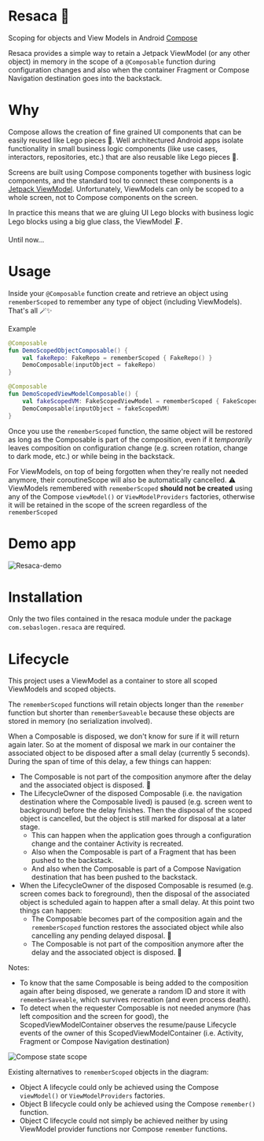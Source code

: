 # Resaca 🍹
Scoping for objects and View Models in Android [Compose](https://developer.android.com/jetpack/compose)

Resaca provides a simple way to retain a Jetpack ViewModel (or any other object) in memory in the scope of a `@Composable` function during configuration changes and also when the container Fragment or Compose Navigation destination goes into the backstack.

# Why
Compose allows the creation of fine grained UI components that can be easily reused like Lego pieces 🧱. Well architectured Android apps isolate functionality in small business logic components (like use cases, interactors, repositories, etc.) that are also reusable like Lego pieces 🧱.

Screens are built using Compose components together with business logic components, and the standard tool to connect these components is a [Jetpack ViewModel](https://developer.android.com/topic/libraries/architecture/viewmodel). Unfortunately, ViewModels can only be scoped to a whole screen, not to Compose components on the screen.

In practice this means that we are gluing UI Lego blocks with business logic Lego blocks using a big glue class, the ViewModel 🗜.

Until now...

# Usage 
Inside your `@Composable` function create and retrieve an object using `rememberScoped` to remember any type of object (including ViewModels).
That's all 🪄✨

Example
```kotlin
@Composable
fun DemoScopedObjectComposable() {
    val fakeRepo: FakeRepo = rememberScoped { FakeRepo() }
    DemoComposable(inputObject = fakeRepo)
}

@Composable
fun DemoScopedViewModelComposable() {
    val fakeScopedVM: FakeScopedViewModel = rememberScoped { FakeScopedViewModel() }
    DemoComposable(inputObject = fakeScopedVM)
}
```

Once you use the `rememberScoped` function, the same object will be restored as long as the Composable is part of the composition, even if it _temporarily_ leaves composition on configuration change (e.g. screen rotation, change to dark mode, etc.) or while being in the backstack.

For ViewModels, on top of being forgotten when they're really not needed anymore, their coroutineScope will also be automatically cancelled.
⚠️ ViewModels remembered with `rememberScoped` **should not be created** using any of the Compose `viewModel()` or `ViewModelProviders` factories, otherwise it will be retained in the scope of the screen regardless of the `rememberScoped`

# Demo app

![Resaca-demo](https://user-images.githubusercontent.com/1936647/144597718-db7e8901-a726-4871-abf8-7fc53333a90e.gif)

# Installation
Only the two files contained in the resaca module under the package `com.sebaslogen.resaca` are required.

# Lifecycle
This project uses a ViewModel as a container to store all scoped ViewModels and scoped objects.

The `rememberScoped` functions will retain objects longer than the `remember` function but shorter than `rememberSaveable` because these objects are stored in memory (no serialization involved).

When a Composable is disposed, we don't know for sure if it will return again later. So at the moment of disposal we mark in our container the associated object to be disposed after a small delay (currently 5 seconds). During the span of time of this delay, a few things can happen:
- The Composable is not part of the composition anymore after the delay and the associated object is disposed. 🚮
- The LifecycleOwner of the disposed Composable (i.e. the navigation destination where the Composable lived) is paused (e.g. screen went to background) before the delay finishes. Then the disposal of the scoped object is cancelled, but the object is still marked for disposal at a later stage.
  - This can happen when the application goes through a configuration change and the container Activity is recreated.
  - Also when the Composable is part of a Fragment that has been pushed to the backstack.
  - And also when the Composable is part of a Compose Navigation destination that has been pushed to the backstack.
- When the LifecycleOwner of the disposed Composable is resumed (e.g. screen comes back to foreground), then the disposal of the associated object is scheduled again to happen after a small delay. At this point two things can happen:
  - The Composable becomes part of the composition again and the `rememberScoped` function restores the associated object while also cancelling any pending delayed disposal. 🎉
  - The Composable is not part of the composition anymore after the delay and the associated object is disposed. 🚮

Notes:
- To know that the same Composable is being added to the composition again after being disposed, we generate a random ID and store it with `rememberSaveable`, which survives recreation (and even process death).
- To detect when the requester Composable is not needed anymore (has left composition and the screen for good), the ScopedViewModelContainer observes the resume/pause Lifecycle events of the owner of this ScopedViewModelContainer (i.e. Activity, Fragment or Compose Navigation destination)


![Compose state scope](https://user-images.githubusercontent.com/1936647/144682707-dd06e2ee-5542-400b-9a8d-cb27fb7c28e8.png)

Existing alternatives to `rememberScoped` objects in the diagram:
- Object A lifecycle could only be achieved using the Compose `viewModel()` or `ViewModelProviders` factories.
- Object B lifecycle could only be achieved using the Compose `remember()` function.
- Object C lifecycle could not simply be achieved neither by using ViewModel provider functions nor Compose `remember` functions.
